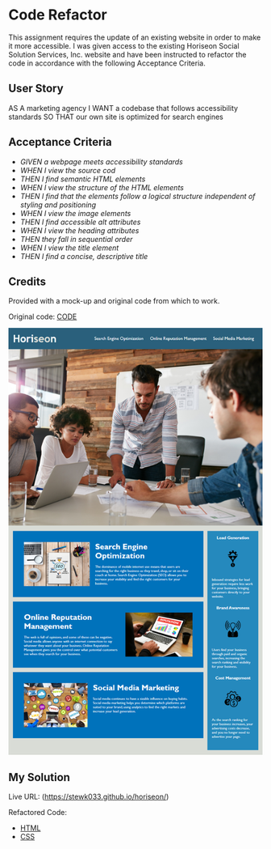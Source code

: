 # Code Refactor

This assignment requires the update of an existing website in order to make it more accessible. I was given access to the existing Horiseon Social Solution Services, Inc. website and have been instructed to refactor the code in accordance with the following Acceptance Criteria.

## User Story

AS A marketing agency
I WANT a codebase that follows accessibility standards
SO THAT our own site is optimized for search engines

## Acceptance Criteria

* _GIVEN a webpage meets accessibility standards_
* _WHEN I view the source cod_
* _THEN I find semantic HTML elements_
* _WHEN I view the structure of the HTML elements_
* _THEN I find that the elements follow a logical structure independent of styling and positioning_
* _WHEN I view the image elements_
* _THEN I find accessible alt attributes_
* _WHEN I view the heading attributes_
* _THEN they fall in sequential order_
* _WHEN I view the title element_
* _THEN I find a concise, descriptive title_

## Credits

Provided with a mock-up and original code from which to work.

Original code: [CODE](https://github.com/coding-boot-camp/urban-octo-telegram/blob/main/Develop/index.html)

![MOCKUP](https://github.com/stewk033/horiseon/blob/main/assets/images/mockup.png)

## My Solution

Live URL: (https://stewk033.github.io/horiseon/)

Refactored Code:
* [HTML](https://github.com/stewk033/horiseon/blob/main/index.html)
* [CSS](https://github.com/stewk033/horiseon/blob/main/assets/css/style.css)
